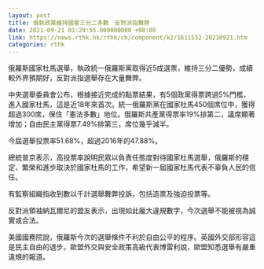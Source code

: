 ```yaml
---
layout: post
title: 俄執政黨維持國會三分二多數　反對派指舞弊
date: 2021-09-21 01:29:55.000000000 +08:00
link: https://news.rthk.hk/rthk/ch/component/k2/1611532-20210921.htm
categories: rthk
---
```


俄羅斯國家杜馬選舉，執政統一俄羅斯黨取得近5成選票，維持三分二優勢，成績較外界預期好，反對派指選舉存在大量舞弊。

中央選舉委員會公布，根據接近完成的點票結果，有5個政黨得票跨過5%門檻，進入國家杜馬，這是近18年來首次。統一俄羅斯黨在國家杜馬450個席位中，獲得超過300席，保住「憲法多數」地位。俄羅斯共產黨得票率19%排第二，議席顯著增加；自由民主黨得票7.49%排第三，席位幾乎減半。

今屆選舉投票率51.68%，超過2016年的47.88%。

總統普京表示，高投票率說明民眾以負責任態度對待國家杜馬選舉，俄羅斯的穩定、繁榮和進步取決於國家杜馬的工作，希望新一屆國家杜馬代表不辜負人民的信任。

有監察組織指收到數以千計選舉舞弊投訴，包括造票及強迫投票等。

反對派領袖納瓦爾尼的盟友表示，出現如此龐大違規數字，今次選舉不能被視為誠實或合法。

美國國務院說，俄羅斯今次的選舉條件不利於自由公平的程序。英國外交部形容這是民主自由的退步。歐盟外交與安全政策高級代表博雷利說，歐盟知悉選舉有嚴重違規的報道。
